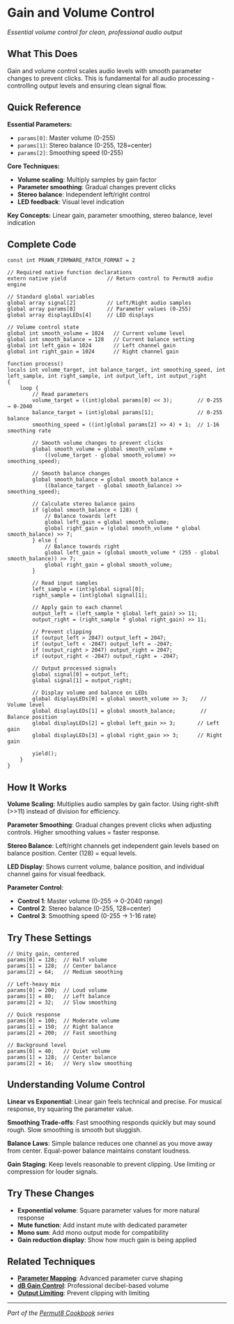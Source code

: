 # Gain and Volume Control

*Essential volume control for clean, professional audio output*

## What This Does

Gain and volume control scales audio levels with smooth parameter changes to prevent clicks. This is fundamental for all audio processing - controlling output levels and ensuring clean signal flow.

## Quick Reference

**Essential Parameters:**
- `params[0]`: Master volume (0-255)
- `params[1]`: Stereo balance (0-255, 128=center)
- `params[2]`: Smoothing speed (0-255)

**Core Techniques:**
- **Volume scaling**: Multiply samples by gain factor
- **Parameter smoothing**: Gradual changes prevent clicks
- **Stereo balance**: Independent left/right control
- **LED feedback**: Visual level indication

**Key Concepts:** Linear gain, parameter smoothing, stereo balance, level indication

## Complete Code

```impala
const int PRAWN_FIRMWARE_PATCH_FORMAT = 2

// Required native function declarations
extern native yield             // Return control to Permut8 audio engine

// Standard global variables
global array signal[2]          // Left/Right audio samples
global array params[8]          // Parameter values (0-255)
global array displayLEDs[4]     // LED displays

// Volume control state
global int smooth_volume = 1024   // Current volume level
global int smooth_balance = 128   // Current balance setting
global int left_gain = 1024       // Left channel gain
global int right_gain = 1024      // Right channel gain

function process()
locals int volume_target, int balance_target, int smoothing_speed, int left_sample, int right_sample, int output_left, int output_right
{
    loop {
        // Read parameters
        volume_target = ((int)global params[0] << 3);        // 0-255 → 0-2040
        balance_target = (int)global params[1];              // 0-255 balance
        smoothing_speed = ((int)global params[2] >> 4) + 1;  // 1-16 smoothing rate
        
        // Smooth volume changes to prevent clicks
        global smooth_volume = global smooth_volume + 
            ((volume_target - global smooth_volume) >> smoothing_speed);
        
        // Smooth balance changes
        global smooth_balance = global smooth_balance + 
            ((balance_target - global smooth_balance) >> smoothing_speed);
        
        // Calculate stereo balance gains
        if (global smooth_balance < 128) {
            // Balance towards left
            global left_gain = global smooth_volume;
            global right_gain = (global smooth_volume * global smooth_balance) >> 7;
        } else {
            // Balance towards right
            global left_gain = (global smooth_volume * (255 - global smooth_balance)) >> 7;
            global right_gain = global smooth_volume;
        }
        
        // Read input samples
        left_sample = (int)global signal[0];
        right_sample = (int)global signal[1];
        
        // Apply gain to each channel
        output_left = (left_sample * global left_gain) >> 11;
        output_right = (right_sample * global right_gain) >> 11;
        
        // Prevent clipping
        if (output_left > 2047) output_left = 2047;
        if (output_left < -2047) output_left = -2047;
        if (output_right > 2047) output_right = 2047;
        if (output_right < -2047) output_right = -2047;
        
        // Output processed signals
        global signal[0] = output_left;
        global signal[1] = output_right;
        
        // Display volume and balance on LEDs
        global displayLEDs[0] = global smooth_volume >> 3;    // Volume level
        global displayLEDs[1] = global smooth_balance;        // Balance position
        global displayLEDs[2] = global left_gain >> 3;       // Left gain
        global displayLEDs[3] = global right_gain >> 3;      // Right gain
        
        yield();
    }
}
```

## How It Works

**Volume Scaling**: Multiplies audio samples by gain factor. Using right-shift (>>11) instead of division for efficiency.

**Parameter Smoothing**: Gradual changes prevent clicks when adjusting controls. Higher smoothing values = faster response.

**Stereo Balance**: Left/right channels get independent gain levels based on balance position. Center (128) = equal levels.

**LED Display**: Shows current volume, balance position, and individual channel gains for visual feedback.

**Parameter Control**:
- **Control 1**: Master volume (0-255 → 0-2040 range)
- **Control 2**: Stereo balance (0-255, 128=center)
- **Control 3**: Smoothing speed (0-255 → 1-16 rate)

## Try These Settings

```impala
// Unity gain, centered
params[0] = 128;  // Half volume
params[1] = 128;  // Center balance
params[2] = 64;   // Medium smoothing

// Left-heavy mix
params[0] = 200;  // Loud volume
params[1] = 80;   // Left balance
params[2] = 32;   // Slow smoothing

// Quick response
params[0] = 100;  // Moderate volume
params[1] = 150;  // Right balance
params[2] = 200;  // Fast smoothing

// Background level
params[0] = 40;   // Quiet volume
params[1] = 128;  // Center balance
params[2] = 16;   // Very slow smoothing
```

## Understanding Volume Control

**Linear vs Exponential**: Linear gain feels technical and precise. For musical response, try squaring the parameter value.

**Smoothing Trade-offs**: Fast smoothing responds quickly but may sound rough. Slow smoothing is smooth but sluggish.

**Balance Laws**: Simple balance reduces one channel as you move away from center. Equal-power balance maintains constant loudness.

**Gain Staging**: Keep levels reasonable to prevent clipping. Use limiting or compression for louder signals.

## Try These Changes

- **Exponential volume**: Square parameter values for more natural response
- **Mute function**: Add instant mute with dedicated parameter
- **Mono sum**: Add mono output mode for compatibility
- **Gain reduction display**: Show how much gain is being applied

## Related Techniques

- **[Parameter Mapping](parameter-mapping.md)**: Advanced parameter curve shaping
- **[dB Gain Control](db-gain-control.md)**: Professional decibel-based volume
- **[Output Limiting](output-limiting.md)**: Prevent clipping with limiting

---
*Part of the [Permut8 Cookbook](../index.md) series*